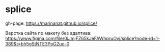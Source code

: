 # splice

gh-page:   https://marinanat.github.io/splice/

Верстка сайта по макету без адаптива: https://www.figma.com/file/0iJmjFZ65kJeFAWhpruOvj/splice?node-id=1-389&t=bh5gStNTE3PoG2uo-0
